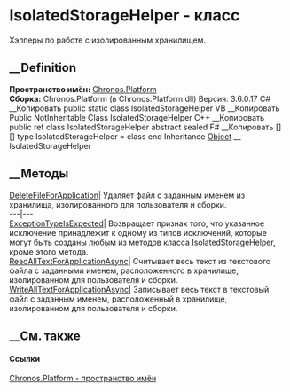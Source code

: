 # IsolatedStorageHelper - класс
Хэлперы по работе с изолированным хранилищем.
## __Definition
 **Пространство имён:** [Chronos.Platform](N_Chronos_Platform.htm)  
 **Сборка:** Chronos.Platform (в Chronos.Platform.dll) Версия: 3.6.0.17
C# __Копировать
     public static class IsolatedStorageHelper
VB __Копировать
     Public NotInheritable Class IsolatedStorageHelper
C++ __Копировать
     public ref class IsolatedStorageHelper abstract sealed
F# __Копировать
     [<AbstractClassAttribute>]
    [<SealedAttribute>]
    type IsolatedStorageHelper = class end
Inheritance
    [Object](https://learn.microsoft.com/dotnet/api/system.object) __ IsolatedStorageHelper
##  __Методы
[DeleteFileForApplication](M_Chronos_Platform_IsolatedStorageHelper_DeleteFileForApplication.htm)|
Удаляет файл с заданным именем из хранилища, изолированного для пользователя и
сборки.  
---|---  
[ExceptionTypeIsExpected](M_Chronos_Platform_IsolatedStorageHelper_ExceptionTypeIsExpected.htm)|
Возвращает признак того, что указанное исключение принадлежит к одному из
типов исключений, которые могут быть созданы любым из методов класса
IsolatedStorageHelper, кроме этого метода.  
[ReadAllTextForApplicationAsync](M_Chronos_Platform_IsolatedStorageHelper_ReadAllTextForApplicationAsync.htm)|
Считывает весь текст из текстового файла с заданными именем, расположенного в
хранилище, изолированном для пользователя и сборки.  
[WriteAllTextForApplicationAsync](M_Chronos_Platform_IsolatedStorageHelper_WriteAllTextForApplicationAsync.htm)|
Записывает весь текст в текстовый файл с заданным именем, расположенный в
хранилище, изолированном для пользователя и сборки.  
## __См. также
#### Ссылки
[Chronos.Platform - пространство имён](N_Chronos_Platform.htm)
